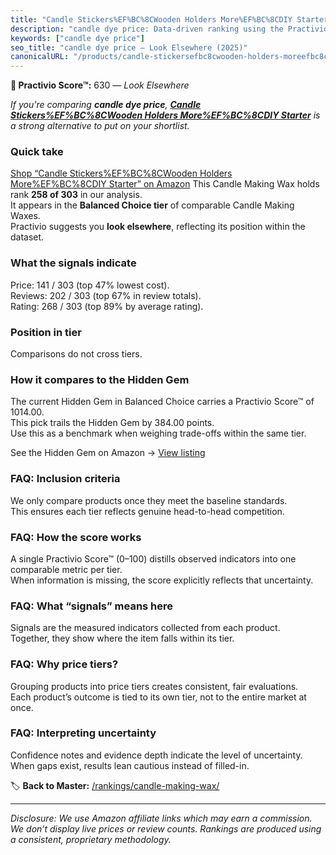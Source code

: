 ```yaml
---
title: "Candle Stickers%EF%BC%8CWooden Holders More%EF%BC%8CDIY Starter"
description: "candle dye price: Data-driven ranking using the Practivio Score™. Positioned by quality, value, demand, findability, momentum."
keywords: ["candle dye price"]
seo_title: "candle dye price — Look Elsewhere (2025)"
canonicalURL: "/products/candle-stickersefbc8cwooden-holders-moreefbc8cdiy-starter-B0DD7L9M62/"
---
```


**🚫 Practivio Score™:** 630 — _Look Elsewhere_


*If you're comparing **candle dye price**, **[Candle Stickers%EF%BC%8CWooden Holders More%EF%BC%8CDIY Starter](https://www.amazon.com/dp/B0DD7L9M62?tag=practivio-20)** is a strong alternative to put on your shortlist.*
### Quick take
[Shop “Candle Stickers%EF%BC%8CWooden Holders More%EF%BC%8CDIY Starter” on Amazon](https://www.amazon.com/dp/B0DD7L9M62?tag=practivio-20)
This Candle Making Wax holds rank **258 of 303** in our analysis.  
It appears in the **Balanced Choice tier** of comparable Candle Making Waxes.  
Practivio suggests you **look elsewhere**, reflecting its position within the dataset.

### What the signals indicate
Price: 141 / 303 (top 47% lowest cost).  
Reviews: 202 / 303 (top 67% in review totals).  
Rating: 268 / 303 (top 89% by average rating).  

### Position in tier
Comparisons do not cross tiers.

### How it compares to the Hidden Gem
The current Hidden Gem in Balanced Choice carries a Practivio Score™ of 1014.00.  
This pick trails the Hidden Gem by 384.00 points.  
Use this as a benchmark when weighing trade-offs within the same tier.  

See the Hidden Gem on Amazon → [View listing](https://www.amazon.com/dp/B07YNW3GC2?tag=practivio-20)

### FAQ: Inclusion criteria
We only compare products once they meet the baseline standards.  
This ensures each tier reflects genuine head-to-head competition.

### FAQ: How the score works
A single Practivio Score™ (0–100) distills observed indicators into one comparable metric per tier.  
When information is missing, the score explicitly reflects that uncertainty.

### FAQ: What “signals” means here
Signals are the measured indicators collected from each product.  
Together, they show where the item falls within its tier.

### FAQ: Why price tiers?
Grouping products into price tiers creates consistent, fair evaluations.  
Each product’s outcome is tied to its own tier, not to the entire market at once.

### FAQ: Interpreting uncertainty
Confidence notes and evidence depth indicate the level of uncertainty.  
When gaps exist, results lean cautious instead of filled-in.


🏷️ **Back to Master:** [/rankings/candle-making-wax/](/rankings/candle-making-wax/)

---
_Disclosure: We use Amazon affiliate links which may earn a commission. We don’t display live prices or review counts. Rankings are produced using a consistent, proprietary methodology._
